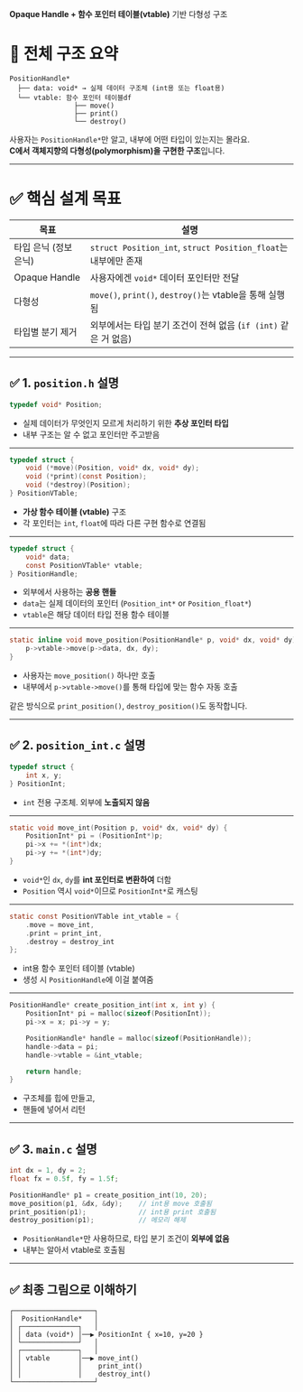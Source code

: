**Opaque Handle + 함수 포인터 테이블(vtable)** 기반 다형성 구조

# 🧩 전체 구조 요약

```
PositionHandle*
  ├── data: void* → 실제 데이터 구조체 (int용 또는 float용)
  └── vtable: 함수 포인터 테이블df
                ├── move()
                ├── print()
                └── destroy()
```

사용자는 `PositionHandle*`만 알고, 내부에 어떤 타입이 있는지는 몰라요.  
**C에서 객체지향의 다형성(polymorphism)을 구현한 구조**입니다.

---

# ✅ 핵심 설계 목표

| 목표 | 설명 |
|------|------|
| 타입 은닉 (정보 은닉) | `struct Position_int`, `struct Position_float`는 내부에만 존재 |
| Opaque Handle | 사용자에겐 `void*` 데이터 포인터만 전달 |
| 다형성 | `move()`, `print()`, `destroy()`는 vtable을 통해 실행됨 |
| 타입별 분기 제거 | 외부에서는 타입 분기 조건이 전혀 없음 (`if (int)` 같은 거 없음)

---

## ✅ 1. `position.h` 설명

```c
typedef void* Position;
```

- 실제 데이터가 무엇인지 모르게 처리하기 위한 **추상 포인터 타입**
- 내부 구조는 알 수 없고 포인터만 주고받음

---

```c
typedef struct {
    void (*move)(Position, void* dx, void* dy);
    void (*print)(const Position);
    void (*destroy)(Position);
} PositionVTable;
```

- **가상 함수 테이블 (vtable)** 구조
- 각 포인터는 `int`, `float`에 따라 다른 구현 함수로 연결됨

---

```c
typedef struct {
    void* data;
    const PositionVTable* vtable;
} PositionHandle;
```

- 외부에서 사용하는 **공용 핸들**
- `data`는 실제 데이터의 포인터 (`Position_int*` or `Position_float*`)
- `vtable`은 해당 데이터 타입 전용 함수 테이블

---

```c
static inline void move_position(PositionHandle* p, void* dx, void* dy) {
    p->vtable->move(p->data, dx, dy);
}
```

- 사용자는 `move_position()` 하나만 호출
- 내부에서 `p->vtable->move()`를 통해 타입에 맞는 함수 자동 호출

같은 방식으로 `print_position()`, `destroy_position()`도 동작합니다.

---

## ✅ 2. `position_int.c` 설명

```c
typedef struct {
    int x, y;
} PositionInt;
```

- `int` 전용 구조체. 외부에 **노출되지 않음**

---

```c
static void move_int(Position p, void* dx, void* dy) {
    PositionInt* pi = (PositionInt*)p;
    pi->x += *(int*)dx;
    pi->y += *(int*)dy;
}
```

- `void*`인 `dx`, `dy`를 **int 포인터로 변환하여** 더함
- `Position` 역시 `void*`이므로 `PositionInt*`로 캐스팅

---

```c
static const PositionVTable int_vtable = {
    .move = move_int,
    .print = print_int,
    .destroy = destroy_int
};
```

- int용 함수 포인터 테이블 (vtable)
- 생성 시 `PositionHandle`에 이걸 붙여줌

---

```c
PositionHandle* create_position_int(int x, int y) {
    PositionInt* pi = malloc(sizeof(PositionInt));
    pi->x = x; pi->y = y;

    PositionHandle* handle = malloc(sizeof(PositionHandle));
    handle->data = pi;
    handle->vtable = &int_vtable;

    return handle;
}
```

- 구조체를 힙에 만들고,
- 핸들에 넣어서 리턴

---

## ✅ 3. `main.c` 설명

```c
int dx = 1, dy = 2;
float fx = 0.5f, fy = 1.5f;

PositionHandle* p1 = create_position_int(10, 20);
move_position(p1, &dx, &dy);    // int용 move 호출됨
print_position(p1);             // int용 print 호출됨
destroy_position(p1);           // 메모리 해제
```

- `PositionHandle*`만 사용하므로, 타입 분기 조건이 **외부에 없음**
- 내부는 알아서 vtable로 호출됨

---

## ✅ 최종 그림으로 이해하기

```
┌────────────────────┐
│  PositionHandle*   │
│ ┌──────────────┐   │
│ │ data (void*) │──▶ PositionInt { x=10, y=20 }
│ └──────────────┘   │
│ ┌──────────────┐   │
│ │ vtable       │──▶ move_int()
│ │              │    print_int()
│ │              │    destroy_int()
└────────────────────┘
```

